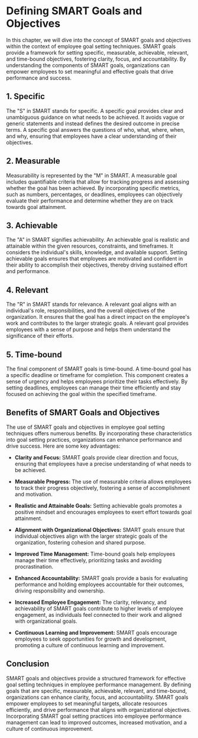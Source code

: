 Defining SMART Goals and Objectives
============================================

In this chapter, we will dive into the concept of SMART goals and objectives within the context of employee goal setting techniques. SMART goals provide a framework for setting specific, measurable, achievable, relevant, and time-bound objectives, fostering clarity, focus, and accountability. By understanding the components of SMART goals, organizations can empower employees to set meaningful and effective goals that drive performance and success.

**1. Specific**
---------------

The "S" in SMART stands for specific. A specific goal provides clear and unambiguous guidance on what needs to be achieved. It avoids vague or generic statements and instead defines the desired outcome in precise terms. A specific goal answers the questions of who, what, where, when, and why, ensuring that employees have a clear understanding of their objectives.

**2. Measurable**
-----------------

Measurability is represented by the "M" in SMART. A measurable goal includes quantifiable criteria that allow for tracking progress and assessing whether the goal has been achieved. By incorporating specific metrics, such as numbers, percentages, or deadlines, employees can objectively evaluate their performance and determine whether they are on track towards goal attainment.

**3. Achievable**
-----------------

The "A" in SMART signifies achievability. An achievable goal is realistic and attainable within the given resources, constraints, and timeframes. It considers the individual's skills, knowledge, and available support. Setting achievable goals ensures that employees are motivated and confident in their ability to accomplish their objectives, thereby driving sustained effort and performance.

**4. Relevant**
---------------

The "R" in SMART stands for relevance. A relevant goal aligns with an individual's role, responsibilities, and the overall objectives of the organization. It ensures that the goal has a direct impact on the employee's work and contributes to the larger strategic goals. A relevant goal provides employees with a sense of purpose and helps them understand the significance of their efforts.

**5. Time-bound**
-----------------

The final component of SMART goals is time-bound. A time-bound goal has a specific deadline or timeframe for completion. This component creates a sense of urgency and helps employees prioritize their tasks effectively. By setting deadlines, employees can manage their time efficiently and stay focused on achieving the goal within the specified timeframe.

**Benefits of SMART Goals and Objectives**
------------------------------------------

The use of SMART goals and objectives in employee goal setting techniques offers numerous benefits. By incorporating these characteristics into goal setting practices, organizations can enhance performance and drive success. Here are some key advantages:

* **Clarity and Focus:** SMART goals provide clear direction and focus, ensuring that employees have a precise understanding of what needs to be achieved.

* **Measurable Progress:** The use of measurable criteria allows employees to track their progress objectively, fostering a sense of accomplishment and motivation.

* **Realistic and Attainable Goals:** Setting achievable goals promotes a positive mindset and encourages employees to exert effort towards goal attainment.

* **Alignment with Organizational Objectives:** SMART goals ensure that individual objectives align with the larger strategic goals of the organization, fostering cohesion and shared purpose.

* **Improved Time Management:** Time-bound goals help employees manage their time effectively, prioritizing tasks and avoiding procrastination.

* **Enhanced Accountability:** SMART goals provide a basis for evaluating performance and holding employees accountable for their outcomes, driving responsibility and ownership.

* **Increased Employee Engagement:** The clarity, relevancy, and achievability of SMART goals contribute to higher levels of employee engagement, as individuals feel connected to their work and aligned with organizational goals.

* **Continuous Learning and Improvement:** SMART goals encourage employees to seek opportunities for growth and development, promoting a culture of continuous learning and improvement.

**Conclusion**
--------------

SMART goals and objectives provide a structured framework for effective goal setting techniques in employee performance management. By defining goals that are specific, measurable, achievable, relevant, and time-bound, organizations can enhance clarity, focus, and accountability. SMART goals empower employees to set meaningful targets, allocate resources efficiently, and drive performance that aligns with organizational objectives. Incorporating SMART goal setting practices into employee performance management can lead to improved outcomes, increased motivation, and a culture of continuous improvement.

